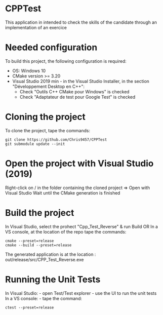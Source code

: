 # CPPTest
This application in intended to check the skills of the candidate through an implementation of an exercice

# Needed configuration
To build this project, the following configuration is required:
 - OS: Windows 10
 - CMake version >= 3.20
 - Visual Studio 2019 min - in the Visual Studio Installer, in the section "Développement Desktop en C++":
     - Check "Outils C++ CMake pour Windows" is checked
     - Check "Adaptateur de test pour Google Test" is checked
     
 
# Cloning the project

To clone the project, tape the commands:

    git clone https://github.com/Chris9457/CPPTest
    git submodule update --init
    
# Open the project with Visual Studio (2019)
Right-click on / in the folder containing the cloned project => Open with Visual Studio
Wait until the CMake generation is finished

# Build the project
In Visual Studio, select the prohect "Cpp_Test_Reverse" &  run Build
   OR
In a VS console, at the location of the repo tape the commands:

    cmake --preset=release
    cmake --build --preset=release
    
The generated application is at the location : out/release/src/CPP_Test_Reverse.exe

# Running the Unit Tests
In Visual Studio:
    - open Test/Test explorer
    - use the UI to run the unit tests
In a VS console:
    - tape the command:

    ctest --preset=release
   
